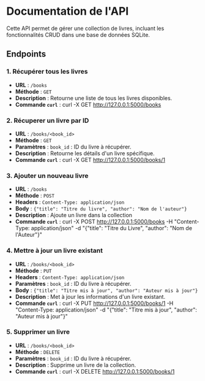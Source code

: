 # Documentation de l'API

Cette API permet de gérer une collection de livres, incluant les fonctionnalités CRUD dans une base de données SQLite.

## Endpoints

### 1. Récupérer tous les livres
- **URL** : `/books`
- **Méthode** : `GET`
- **Description** : Retourne une liste de tous les livres disponibles.
- **Commande `curl`** : curl -X GET http://127.0.0.1:5000/books

### 2. Récuperer un livre par ID
- **URL** : `/books/<book_id>`
- **Méthode** : `GET`
- **Paramètres** : `book_id` : ID du livre à récupérer.
- **Description** : Retourne les détails d'un livre spécifique.
- **Commande `curl`** : curl -X GET http://127.0.0.1:5000/books/1

### 3. Ajouter un nouveau livre
- **URL** : `/books`
- **Méthode** : `POST`
- **Headers** : `Content-Type: application/json`
- **Body** : `{"title": "Titre du livre", "author": "Nom de l'auteur"}`
- **Description** : Ajoute un livre dans la collection
- **Commande `curl`** : curl -X POST http://127.0.0.1:5000/books -H "Content-Type: application/json" -d "{\"title\": \"Titre du Livre\", \"author\": \"Nom de l'Auteur\"}"

### 4. Mettre à jour un livre existant
- **URL** : `/books/<book_id>`
- **Méthode** : `PUT`
- **Headers** : `Content-Type: application/json`
- **Paramètres** : `book_id` : ID du livre à récupérer.
- **Body** : `{"title": "Titre mis à jour", "author": "Auteur mis à jour"}`
- **Description** : Met à jour les informations d'un livre existant.
- **Commande `curl`** : curl -X PUT http://127.0.0.1:5000/books/1 -H "Content-Type: application/json" -d "{\"title\": \"Titre mis à jour\", \"author\": \"Auteur mis à jour\"}"

### 5. Supprimer un livre
- **URL** : `/books/<book_id>`
- **Méthode** : `DELETE`
- **Paramètres** : `book_id` : ID du livre à récupérer.
- **Description** : Supprime un livre de la collection.
- **Commande `curl`** : curl -X DELETE http://127.0.0.1:5000/books/1



